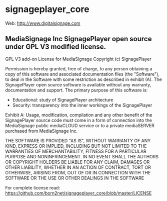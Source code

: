 signageplayer_core
==================

Web: http://www.digitalsignage.com

MediaSignage Inc SignagePlayer open source under GPL V3 modified license.
------------------------------------------------------------------------

GPL V3 add-on License for MediaSignage Copyright (c) SignagePlayer

Permission is hereby granted, free of charge, to any person obtaining a copy
of this software and associated documentation files (the "Software"), to deal
in the Software with some restriction as described in exhibit (A).
The SignagePlayer open source software is available without any warranty,
documentation and support. The primary purpose of this software is:

- Educational: study of SignagePlayer architecture
- Security: transparency into the inner workings of the SignagePlayer

Exhibit A:
Usage, modification, compilation and any other benefit of the SignagePlayer
source code must come in a form of connection into the MediaSignage
public mediaCLOUD service or to a private mediaSERVER purchased from MediaSignage Inc.

THE SOFTWARE IS PROVIDED "AS IS", WITHOUT WARRANTY OF ANY KIND, EXPRESS OR
IMPLIED, INCLUDING BUT NOT LIMITED TO THE WARRANTIES OF MERCHANTABILITY,
FITNESS FOR A PARTICULAR PURPOSE AND NONINFRINGEMENT. IN NO EVENT SHALL THE
AUTHORS OR COPYRIGHT HOLDERS BE LIABLE FOR ANY CLAIM, DAMAGES OR OTHER
LIABILITY, WHETHER IN AN ACTION OF CONTRACT, TORT OR OTHERWISE, ARISING FROM,
OUT OF OR IN CONNECTION WITH THE SOFTWARE OR THE USE OR OTHER DEALINGS IN THE
SOFTWARE


For complete license read: https://github.com/born2net/signageplayer_core/blob/master/LICENSE